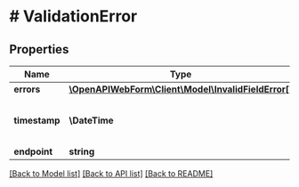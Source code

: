 # # ValidationError

## Properties

Name | Type | Description | Notes
------------ | ------------- | ------------- | -------------
**errors** | [**\OpenAPIWebForm\Client\Model\InvalidFieldError[]**](InvalidFieldError.md) | Fields caused the error |
**timestamp** | **\DateTime** | Timestamp when the error occurred in the format \&quot;yyyy-MM-dd&#39;T&#39;HH:mm:ss.SSSZ\&quot;. |
**endpoint** | **string** | Endpoint caused the error |

[[Back to Model list]](../../README.md#models) [[Back to API list]](../../README.md#endpoints) [[Back to README]](../../README.md)
